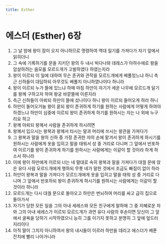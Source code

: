 ```yaml
---
title: Esther
---
```


# 에스더 (Esther) 6장
1. 그 날 밤에 왕이 잠이 오지 아니하므로 명령하여 역대 일기를 가져다가 자기 앞에서 읽히더니
1. 그 속에 기록하기를 문을 지키던 왕의 두 내시 빅다나와 데레스가 아하수에로 왕을 암살하려는 음모를 모르드개가 고발하였다 하였는지라
1. 왕이 이르되 이 일에 대하여 무슨 존귀와 관작을 모르드개에게 베풀었느냐 하니 측근 신하들이 대답하되 아무것도 베풀지 아니하였나이다 하니라
1. 왕이 이르되 누가 뜰에 있느냐 하매 마침 하만이 자기가 세운 나무에 모르드개 달기를 왕께 구하고자 하여 왕궁 바깥뜰에 이른지라
1. 측근 신하들이 아뢰되 하만이 뜰에 섰나이다 하니 왕이 이르되 들어오게 하라 하니
1. 하만이 들어오거늘 왕이 묻되 왕이 존귀하게 하기를 원하는 사람에게 어떻게 하여야 하겠느냐 하만이 심중에 이르되 왕이 존귀하게 하기를 원하시는 자는 나 외에 누구리요 하고
1. 왕께 아뢰되 왕께서 사람을 존귀하게 하시려면
1. 왕께서 입으시는 왕복과 왕께서 타시는 말과 머리에 쓰시는 왕관을 가져다가
1. 그 왕복과 말을 왕의 신하 중 가장 존귀한 자의 손에 맡겨서 왕이 존귀하게 하시기를 원하시는 사람에게 옷을 입히고 말을 태워서 성 중 거리로 다니며 그 앞에서 반포하여 이르기를 왕이 존귀하게 하기를 원하시는 사람에게는 이같이 할 것이라 하게 하소서 하니라
1. 이에 왕이 하만에게 이르되 너는 네 말대로 속히 왕복과 말을 가져다가 대궐 문에 앉은 유다 사람 모르드개에게 행하되 무릇 네가 말한 것에서 조금도 빠짐이 없이 하라
1. 하만이 왕복과 말을 가져다가 모르드개에게 옷을 입히고 말을 태워 성 중 거리로 다니며 그 앞에서 반포하되 왕이 존귀하게 하시기를 원하시는 사람에게는 이같이 할 것이라 하니라
1. 모르드개는 다시 대궐 문으로 돌아오고 하만은 번뇌하여 머리를 싸고 급히 집으로 돌아가서
1. 자기가 당한 모든 일을 그의 아내 세레스와 모든 친구에게 말하매 그 중 지혜로운 자와 그의 아내 세레스가 이르되 모르드개가 과연 유다 사람의 후손이면 당신이 그 앞에서 굴욕을 당하기 시작하였으니 능히 그를 이기지 못하고 분명히 그 앞에 엎드러지리이다
1. 아직 말이 그치지 아니하여서 왕의 내시들이 이르러 하만을 데리고 에스더가 베푼 잔치에 빨리 나아가니라